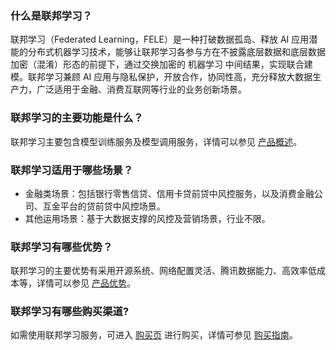 ### 什么是联邦学习？
联邦学习（Federated Learning，FELE）是一种打破数据孤岛、释放 AI 应用潜能的分布式机器学习技术，能够让联邦学习各参与方在不披露底层数据和底层数据加密（混淆）形态的前提下，通过交换加密的 机器学习 中间结果，实现联合建模。联邦学习兼顾 AI 应用与隐私保护，开放合作，协同性高，充分释放大数据生产力，广泛适用于金融、消费互联网等行业的业务创新场景。

### 联邦学习的主要功能是什么？
联邦学习主要包含模型训练服务及模型调用服务，详情可以参见 [产品概述](https://cloud.tencent.com/document/product/1192/43168)。

### 联邦学习适用于哪些场景？
- 金融类场景：包括银行零售信贷、信用卡贷前贷中风控服务，以及消费金融公司、互金平台的贷前贷中风控场景。
- 其他运用场景：基于大数据支撑的风控及营销场景，行业不限。

### 联邦学习有哪些优势？
联邦学习的主要优势有采用开源系统、网络配置灵活、腾讯数据能力、高效率低成本等，详情可以参见 [产品优势](https://cloud.tencent.com/document/product/1192/43169)。

### 联邦学习有哪些购买渠道?
如需使用联邦学习服务，可进入 [购买页](https://buy.cloud.tencent.com/p_fl) 进行购买，详情可参见 [购买指南](https://cloud.tencent.com/document/product/1192/43171)。


